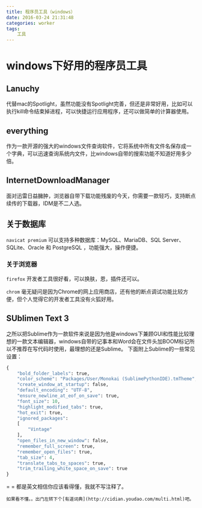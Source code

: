 ```yaml
---
title: 程序员工具（windows）
date: 2016-03-24 21:31:48
categories: worker
tags: 
	工具
---
```

# windows下好用的程序员工具

## Lanuchy

代替mac的Spotlight，虽然功能没有Spotlight完善，但还是非常好用，比如可以执行kill命令结束掉进程，可以快捷运行应用程序，还可以做简单的计算器使用。

## everything
作为一款开源的强大的windows文件查询软件，它将系统中所有文件名保存成一个字典，可以迅速查询系统内文件，比windows自带的搜索功能不知道好用多少倍。 
<!-- more -->
## InternetDownloadManager
面对迅雷日益臃肿，浏览器自带下载功能残废的今天，你需要一款轻巧，支持断点续传的下载器，IDM是不二人选。

## 关于数据库
`navicat premium`
可以支持多种数据库：MySQL、MariaDB、SQL Server、SQLite、Oracle 和 PostgreSQL ，功能强大，操作便捷。

### 关于浏览器
`firefox`
开发者工具很好看，可以换肤，恩，插件还可以。

`chrom`
毫无疑问是因为Chrome的网上应用商店，还有他的断点调试功能比较方便，但个人觉得它的开发者工具没有火狐好用。

## SUblimen Text 3 
之所以把Sublime作为一款软件来说是因为他是windows下兼顾GUI和性能比较理想的一款文本编辑器，windows自带的记事本和Word会在文件头加BOOM标记所以不推荐在写代码时使用，最理想的还是Sublime。
下面附上Sublime的一些常见设置：

``` python
{
	"bold_folder_labels": true,
	"color_scheme": "Packages/User/Monokai (SublimePythonIDE).tmTheme",
	"create_window_at_startup": false,
	"default_encoding": "UTF-8",
	"ensure_newline_at_eof_on_save": true,
	"font_size": 10,
	"highlight_modified_tabs": true,
	"hot_exit": true,
	"ignored_packages":
	[
		"Vintage"
	],
	"open_files_in_new_window": false,
	"remember_full_screen": true,
	"remember_open_files": true,
	"tab_size": 4,
	"translate_tabs_to_spaces": true,
	"trim_trailing_white_space_on_save": true
}

```
= = 都是英文相信你应该看得懂，我就不写注释了。

	如果看不懂。。出门左转下个[有道词典](http://cidian.youdao.com/multi.html)吧。